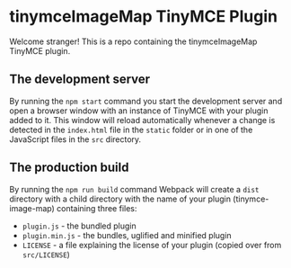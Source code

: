 # tinymceImageMap TinyMCE Plugin

Welcome stranger! This is a repo containing the tinymceImageMap TinyMCE plugin.

## The development server

By running the `npm start` command you start the development server and open a browser window with an instance of TinyMCE with your plugin added to it. This window will reload automatically whenever a change is detected in the `index.html` file in the `static` folder or in one of the JavaScript files in the `src` directory.

## The production build

By running the `npm run build` command Webpack will create a `dist` directory with a child directory with the name of your plugin (tinymce-image-map) containing three files:

* `plugin.js` - the bundled plugin
* `plugin.min.js` - the bundles, uglified and minified plugin
* `LICENSE` - a file explaining the license of your plugin (copied over from `src/LICENSE`) 
